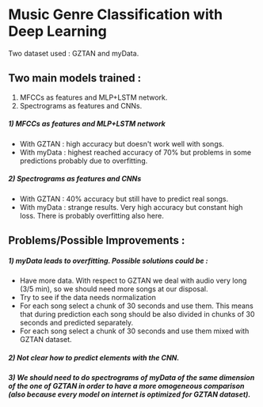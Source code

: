 # Music Genre Classification with Deep Learning
Two dataset used : GZTAN and myData.
## Two main models trained :
1) MFCCs as features and MLP+LSTM network.
2) Spectrograms as features and CNNs.
##### 1) MFCCs as features and MLP+LSTM network
- With GZTAN : high accuracy but doesn't work well with songs.
- With myData : highest reached accuracy of 70% but problems in some predictions probably due to overfitting.
##### 2) Spectrograms as features and CNNs
- With GZTAN : 40% accuracy but still have to predict real songs.
- With myData : strange results. Very high accuracy but constant high loss. There is probably overfitting also here.

## Problems/Possible Improvements :
##### 1) myData leads to overfitting. Possible solutions could be :
- Have more data. With respect to GZTAN we deal with audio very long (3/5 min), so we should need more songs at our disposal.
- Try to see if the data needs normalization
- For each song select a chunk of 30 seconds and use them. This means that during prediction each song should be also divided in chunks of 30 seconds and predicted separately.
- For each song select a chunk of 30 seconds and use them mixed with GZTAN dataset.
##### 2) Not clear how to predict elements with the CNN.
##### 3) We should need to do spectrograms of myData of the same dimension of the one of GZTAN in order to have a more omogeneous comparison (also because every model on internet is optimized for GZTAN dataset).
  
